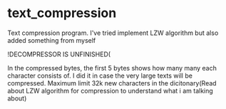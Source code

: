 # text_compression
Text compression program. I've tried implement LZW algorithm but also added something from myself


!DECOMPRESSOR IS UNFINISHED(


In the compressed bytes, the first 5 bytes shows how many many each character consists of. I did it in case the very large texts will be compressed. Maximum limit 32k new characters in the dicitonary(Read about LZW algorithm for compression to understand what i am talking about)
